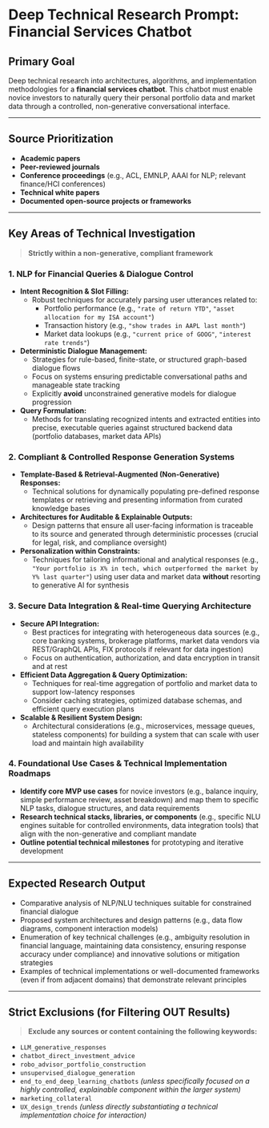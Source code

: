 # Deep Technical Research Prompt: Financial Services Chatbot

## Primary Goal
Deep technical research into architectures, algorithms, and implementation methodologies for a **financial services chatbot**. This chatbot must enable novice investors to naturally query their personal portfolio data and market data through a controlled, non-generative conversational interface.

---

## Source Prioritization
- **Academic papers**
- **Peer-reviewed journals**
- **Conference proceedings** (e.g., ACL, EMNLP, AAAI for NLP; relevant finance/HCI conferences)
- **Technical white papers**
- **Documented open-source projects or frameworks**

---

## Key Areas of Technical Investigation

> **Strictly within a non-generative, compliant framework**

### 1. NLP for Financial Queries & Dialogue Control
- **Intent Recognition & Slot Filling:**
  - Robust techniques for accurately parsing user utterances related to:
    - Portfolio performance (e.g., `"rate of return YTD"`, `"asset allocation for my ISA account"`)
    - Transaction history (e.g., `"show trades in AAPL last month"`)
    - Market data lookups (e.g., `"current price of GOOG"`, `"interest rate trends"`)
- **Deterministic Dialogue Management:**
  - Strategies for rule-based, finite-state, or structured graph-based dialogue flows
  - Focus on systems ensuring predictable conversational paths and manageable state tracking
  - Explicitly **avoid** unconstrained generative models for dialogue progression
- **Query Formulation:**
  - Methods for translating recognized intents and extracted entities into precise, executable queries against structured backend data (portfolio databases, market data APIs)

### 2. Compliant & Controlled Response Generation Systems
- **Template-Based & Retrieval-Augmented (Non-Generative) Responses:**
  - Technical solutions for dynamically populating pre-defined response templates or retrieving and presenting information from curated knowledge bases
- **Architectures for Auditable & Explainable Outputs:**
  - Design patterns that ensure all user-facing information is traceable to its source and generated through deterministic processes (crucial for legal, risk, and compliance oversight)
- **Personalization within Constraints:**
  - Techniques for tailoring informational and analytical responses (e.g., `"Your portfolio is X% in tech, which outperformed the market by Y% last quarter"`) using user data and market data **without** resorting to generative AI for synthesis

### 3. Secure Data Integration & Real-time Querying Architecture
- **Secure API Integration:**
  - Best practices for integrating with heterogeneous data sources (e.g., core banking systems, brokerage platforms, market data vendors via REST/GraphQL APIs, FIX protocols if relevant for data ingestion)
  - Focus on authentication, authorization, and data encryption in transit and at rest
- **Efficient Data Aggregation & Query Optimization:**
  - Techniques for real-time aggregation of portfolio and market data to support low-latency responses
  - Consider caching strategies, optimized database schemas, and efficient query execution plans
- **Scalable & Resilient System Design:**
  - Architectural considerations (e.g., microservices, message queues, stateless components) for building a system that can scale with user load and maintain high availability

### 4. Foundational Use Cases & Technical Implementation Roadmaps
- **Identify core MVP use cases** for novice investors (e.g., balance inquiry, simple performance review, asset breakdown) and map them to specific NLP tasks, dialogue structures, and data requirements
- **Research technical stacks, libraries, or components** (e.g., specific NLU engines suitable for controlled environments, data integration tools) that align with the non-generative and compliant mandate
- **Outline potential technical milestones** for prototyping and iterative development

---

## Expected Research Output
- Comparative analysis of NLP/NLU techniques suitable for constrained financial dialogue
- Proposed system architectures and design patterns (e.g., data flow diagrams, component interaction models)
- Enumeration of key technical challenges (e.g., ambiguity resolution in financial language, maintaining data consistency, ensuring response accuracy under compliance) and innovative solutions or mitigation strategies
- Examples of technical implementations or well-documented frameworks (even if from adjacent domains) that demonstrate relevant principles

---

## Strict Exclusions (for Filtering OUT Results)

> **Exclude any sources or content containing the following keywords:**

- `LLM_generative_responses`
- `chatbot_direct_investment_advice`
- `robo_advisor_portfolio_construction`
- `unsupervised_dialogue_generation`
- `end_to_end_deep_learning_chatbots` *(unless specifically focused on a highly controlled, explainable component within the larger system)*
- `marketing_collateral`
- `UX_design_trends` *(unless directly substantiating a technical implementation choice for interaction)*